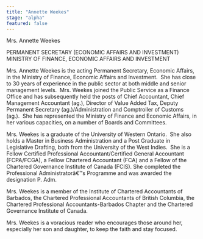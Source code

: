 ```yaml
---
title: "Annette Weekes"
stage: "alpha"
featured: false
---
```


Mrs. Annette Weekes

PERMANENT SECRETARY (ECONOMIC AFFAIRS AND INVESTMENT)  
MINISTRY OF FINANCE, ECONOMIC AFFAIRS AND INVESTMENT

Mrs. Annette Weekes is the acting Permanent
Secretary, Economic Affairs, in the Ministry of Finance, Economic Affairs and
Investment.  She has close to 30 years of
experience in the public sector at both middle and senior management
levels.  Mrs. Weekes joined the Public Service
as a Finance Office and has subsequently held the posts of Chief Accountant,
Chief Management Accountant (ag.), Director of Value Added Tax, Deputy
Permanent Secretary (ag.)/Administration and Comptroller of Customs (ag.).  She has represented the Ministry of Finance
and Economic Affairs, in her various capacities, on a number of Boards and
Committees.

Mrs. Weekes is a graduate of the University of
Western Ontario.  She also holds a Master
in Business Administration and a Post Graduate in Legislative Drafting, both from
the University of the West Indies.  She
is a Fellow Certified Professional Accountant/Certified General Accountant
(FCPA/FCGA), a Fellow Chartered Accountant (FCA) and a Fellow of the Chartered Governance
Institute of Canada (FCIS). She completed the Professional Administratorâ€™s
Programme and was awarded the designation P. Adm.

Mrs. Weekes is a member of the Institute of
Chartered Accountants of Barbados, the Chartered Professional Accountants of
British Columbia, the Chartered Professional Accountants-Barbados Chapter and the
Chartered Governance Institute of Canada.

Mrs. Weekes is a voracious reader who encourages
those around her, especially her son and daughter, to keep the faith and stay
focused.